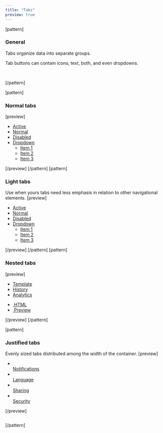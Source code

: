 ```yaml
---
title: "Tabs"
preview: true
---
```


[pattern]
### General

Tabs organize data into separate groups. 

Tab buttons can contain icons, text, both, and even dropdowns. 

&nbsp;

[/pattern]

[pattern]
### Normal tabs
[preview]
    <ul class="nav nav-tabs" role="tablist">
      <li class="active"><a href="#" role="tab" data-toggle="tab">Active</a></li>
      <li><a href="#" role="tab" data-toggle="tab">Normal</a></li>
      <li class="disabled"><a href="#" role="tab">Disabled</a></li>
      <li class="dropdown">
          <a class="dropdown-toggle" data-toggle="dropdown" href="#">
              Dropdown <span class="caret"></span>
            </a>
            <ul class="dropdown-menu" role="menu">
              <li role="presentation"><a href="#">Item 1</a></li>
              <li role="presentation"><a href="#">Item 2</a></li>
              <li role="presentation"><a href="#">Item 3</a></li>
            </ul>
      </li>
    </ul>
    <div style="border-top: none; border-radius: 0;" class="panel panel-default">
        <div class="panel-body">
            <p></p><p></p>
        </div>
    </div>
[/preview]
[/pattern]
[pattern]
### Light tabs
Use when yours tabs need less emphasis in relation to other navigational elements. 
[preview]
    <ul class="nav nav-tabs nav-tabs-light" role="tablist">
      <li class="active"><a href="#" role="tab" data-toggle="tab">Active</a></li>
      <li><a href="#" role="tab" data-toggle="tab">Normal</a></li>
      <li class="disabled"><a href="#" role="tab">Disabled</a></li>
      <li class="dropdown">
          <a class="dropdown-toggle" data-toggle="dropdown" href="#">
              Dropdown <span class="caret"></span>
            </a>
            <ul class="dropdown-menu" role="menu">
              <li role="presentation"><a href="#">Item 1</a></li>
              <li role="presentation"><a href="#">Item 2</a></li>
              <li role="presentation"><a href="#">Item 3</a></li>
            </ul>
      </li>
    </ul>
[/preview]
[/pattern]
[pattern]
### Nested tabs
[preview]
    <ul class="nav nav-tabs" role="tablist">
      <li class="active"><a href="#" role="tab" data-toggle="tab">Template</a></li>
      <li><a href="#" role="tab" data-toggle="tab">History</a></li>
      <li><a href="#" role="tab" data-toggle="tab">Analytics</a></li>
    </ul>
    <div style="border-top: none; border-radius: 0;" class="panel panel-default">
        <ul class="nav nav-tabs nav-tabs-light" role="tablist">
          <li><a href="#" role="tab" data-toggle="tab"><i class="fa fa-1x fa-code"></i> &nbsp;HTML</a></li>
          <li class="active"><a href="#" role="tab" data-toggle="tab"><i class="fa fa-1x fa-eye"></i> &nbsp;Preview</a></li>
        </ul>
        <div class="panel-body">
            <p></p><p></p>
        </div>
    </div>
[/preview]
[/pattern]

[pattern]
### Justified tabs
Evenly sized tabs distributed among the width of the container.
[preview]
    <ul class="nav nav-tabs nav-justified text-center" role="tablist">
      <li class="active"><a href="#" role="tab" data-toggle="tab"><i class="fa fa-3x fa-bell"></i><br>Notifications</a></li>
      <li><a href="#" role="tab" data-toggle="tab"><i class="fa fa-3x fa-flag"></i><br>Language</a></li>
      <li><a href="#" role="tab" data-toggle="tab"><i class="fa fa-3x fa-folder-open"></i><br>Sharing</a></li>
      <li><a href="#" role="tab" data-toggle="tab"><i class="fa fa-3x fa-lock"></i><br>Security</a></li>
    </ul>
    <div style="border-top: none; border-radius: 0;" class="panel panel-default">
        <div class="panel-body">
            <p></p><p></p>
        </div>
    </div>
[/preview]

```html

```
[/pattern]
